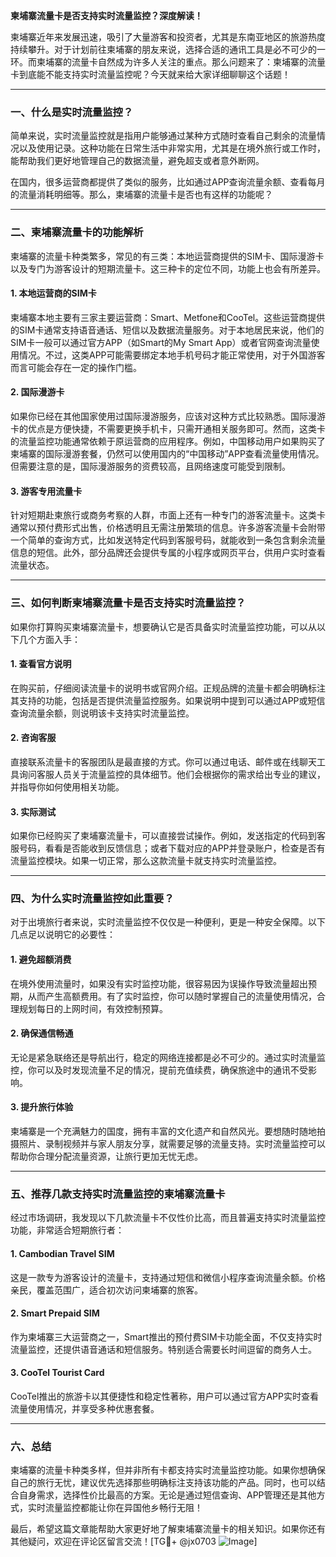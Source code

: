 **柬埔寨流量卡是否支持实时流量监控？深度解读！**

柬埔寨近年来发展迅速，吸引了大量游客和投资者，尤其是东南亚地区的旅游热度持续攀升。对于计划前往柬埔寨的朋友来说，选择合适的通讯工具是必不可少的一环。而柬埔寨的流量卡自然成为许多人关注的重点。那么问题来了：柬埔寨的流量卡到底能不能支持实时流量监控呢？今天就来给大家详细聊聊这个话题！

---

### **一、什么是实时流量监控？**

简单来说，实时流量监控就是指用户能够通过某种方式随时查看自己剩余的流量情况以及使用记录。这种功能在日常生活中非常实用，尤其是在境外旅行或工作时，能帮助我们更好地管理自己的数据流量，避免超支或者意外断网。

在国内，很多运营商都提供了类似的服务，比如通过APP查询流量余额、查看每月的流量消耗明细等。那么，柬埔寨的流量卡是否也有这样的功能呢？

---

### **二、柬埔寨流量卡的功能解析**

柬埔寨的流量卡种类繁多，常见的有三类：本地运营商提供的SIM卡、国际漫游卡以及专门为游客设计的短期流量卡。这三种卡的定位不同，功能上也会有所差异。

#### **1. 本地运营商的SIM卡**
柬埔寨本地主要有三家主要运营商：Smart、Metfone和CooTel。这些运营商提供的SIM卡通常支持语音通话、短信以及数据流量服务。对于本地居民来说，他们的SIM卡一般可以通过官方APP（如Smart的My Smart App）或者官网查询流量使用情况。不过，这类APP可能需要绑定本地手机号码才能正常使用，对于外国游客而言可能会存在一定的操作门槛。

#### **2. 国际漫游卡**
如果你已经在其他国家使用过国际漫游服务，应该对这种方式比较熟悉。国际漫游卡的优点是方便快捷，不需要更换手机卡，只需开通相关服务即可。然而，这类卡的流量监控功能通常依赖于原运营商的应用程序。例如，中国移动用户如果购买了柬埔寨的国际漫游套餐，仍然可以使用国内的“中国移动”APP查看流量使用情况。但需要注意的是，国际漫游服务的资费较高，且网络速度可能受到限制。

#### **3. 游客专用流量卡**
针对短期赴柬旅行或商务考察的人群，市面上还有一种专门的游客流量卡。这类卡通常以预付费形式出售，价格透明且无需注册繁琐的信息。许多游客流量卡会附带一个简单的查询方式，比如发送特定代码到客服号码，就能收到一条包含剩余流量信息的短信。此外，部分品牌还会提供专属的小程序或网页平台，供用户实时查看流量状态。

---

### **三、如何判断柬埔寨流量卡是否支持实时流量监控？**

如果你打算购买柬埔寨流量卡，想要确认它是否具备实时流量监控功能，可以从以下几个方面入手：

#### **1. 查看官方说明**
在购买前，仔细阅读流量卡的说明书或官网介绍。正规品牌的流量卡都会明确标注其支持的功能，包括是否提供流量监控服务。如果说明中提到可以通过APP或短信查询流量余额，则说明该卡支持实时流量监控。

#### **2. 咨询客服**
直接联系流量卡的客服团队是最直接的方式。你可以通过电话、邮件或在线聊天工具询问客服人员关于流量监控的具体细节。他们会根据你的需求给出专业的建议，并指导你如何使用相关功能。

#### **3. 实际测试**
如果你已经购买了柬埔寨流量卡，可以直接尝试操作。例如，发送指定的代码到客服号码，看看是否能收到反馈信息；或者下载对应的APP并登录账户，检查是否有流量监控模块。如果一切正常，那么这款流量卡就支持实时流量监控。

---

### **四、为什么实时流量监控如此重要？**

对于出境旅行者来说，实时流量监控不仅仅是一种便利，更是一种安全保障。以下几点足以说明它的必要性：

#### **1. 避免超额消费**
在境外使用流量时，如果没有实时监控功能，很容易因为误操作导致流量超出预期，从而产生高额费用。有了实时监控，你可以随时掌握自己的流量使用情况，合理规划每日的上网时间，有效控制预算。

#### **2. 确保通信畅通**
无论是紧急联络还是导航出行，稳定的网络连接都是必不可少的。通过实时流量监控，你可以及时发现流量不足的情况，提前充值续费，确保旅途中的通讯不受影响。

#### **3. 提升旅行体验**
柬埔寨是一个充满魅力的国度，拥有丰富的文化遗产和自然风光。要想随时随地拍摄照片、录制视频并与家人朋友分享，就需要足够的流量支持。实时流量监控可以帮助你合理分配流量资源，让旅行更加无忧无虑。

---

### **五、推荐几款支持实时流量监控的柬埔寨流量卡**

经过市场调研，我发现以下几款流量卡不仅性价比高，而且普遍支持实时流量监控功能，非常适合短期旅行者：

#### **1. Cambodian Travel SIM**
这是一款专为游客设计的流量卡，支持通过短信和微信小程序查询流量余额。价格亲民，覆盖范围广，适合初次访问柬埔寨的旅客。

#### **2. Smart Prepaid SIM**
作为柬埔寨三大运营商之一，Smart推出的预付费SIM卡功能全面，不仅支持实时流量监控，还提供语音通话和短信服务。特别适合需要长时间逗留的商务人士。

#### **3. CooTel Tourist Card**
CooTel推出的旅游卡以其便捷性和稳定性著称，用户可以通过官方APP实时查看流量使用情况，并享受多种优惠套餐。

---

### **六、总结**

柬埔寨的流量卡种类多样，但并非所有卡都支持实时流量监控功能。如果你想确保自己的旅行无忧，建议优先选择那些明确标注支持该功能的产品。同时，也可以结合自身需求，选择性价比最高的方案。无论是通过短信查询、APP管理还是其他方式，实时流量监控都能让你在异国他乡畅行无阻！

最后，希望这篇文章能帮助大家更好地了解柬埔寨流量卡的相关知识。如果你还有其他疑问，欢迎在评论区留言交流！[TG💪+ @jx0703 ![Image](https://github.com/user-attachments/assets/dbca1d08-cadb-493c-b0ec-ad6f7a83f270)]
